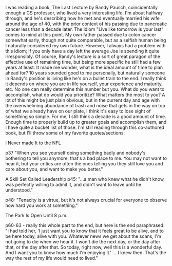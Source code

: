 I was reading a book, The Last Lecture by Randy Pausch, coincidentally enough a CS professor, who lived a very interesting life. 
I'm about halfway through, and he's describing how he met and eventually married his wife around the age of 40, with the prior context of his passing due to pancreatic cancer less than a decade later. The idiom "Live like tomorrow is your last" comes to mind at this point. My own father passed due to colon cancer somewhat early, though not quite comparable, but as a selfish human being I naturally considered my own future. However, I always had a problem with this idiom; if you only have a day left the average Joe is spending it quite irresponsibly. Of course, Randy's lecture is a sort of great paragon of the effective use of remaining time, but being more specific he still had a few years at least. It made me wonder, what is the ideal amount of time to plan ahead for? 10 years sounded good to me personally, but naturally someone in Randy's position is living like he's on a bullet train to the end. I really think it depends on where you are in life yourself, your experience and maturity, etc. No one can really determine this number but you. What do you want to accomplish, what do would you prioritize? What matters the most to you? A lot of this might be just plain obvious, but in the current day and age with the overwhelming abundance of trash and noise that gets in the way on top of what we already have on our plate, I think it's easy to lose sight of something so simple. For me, I still think a decade is a good amount of time. Enough time to properly build up to greater goals and accomplish them, and I have quite a bucket list of those. I'm still reading through this co-authored book, but I'll throw some of my favorite quotes/sections:

I Never made It to the NFL

p37 "When you see yourself doing something badly and nobody's bothering to tell you anymore, that's a bad place to me. You may not want to hear it, but your critics are often the ones telling you they still love you and care about you, and want to make you better."

A Skill Set Called Leadership
p45:    "...a man who knew what he didn't know, was perfectly willing to admit it, and didn't want to leave until he understood."

p48:    "Tenacity is a virtue, but it's not always crucial for everyone to observe how hard you work at something."

The Park Is Open Until 8 p.m.

p60-63 - really this whole part to the end, but here is the end paraphrased:
"I had told her, 'I just want you to know that it feels great to be alive, and to be here today, alive with you. Whatever news we get about the scans, I'm not going to die when we hear it. I won't die the next day, or the day after that, or the day after that. So today, right now, well this is a wonderful day. And I want you to know how much I'm enjoying it.' ... I knew then. That's the way the rest of my life would need to lived." 

